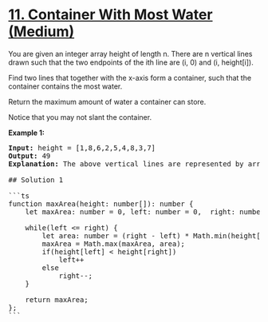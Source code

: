 # [11. Container With Most Water (Medium)](https://leetcode.com/problems/container-with-most-water/)

<p>You are given an integer array height of length n. There are n vertical lines drawn such that the two endpoints of the ith line are (i, 0) and (i, height[i]).

Find two lines that together with the x-axis form a container, such that the container contains the most water.

Return the maximum amount of water a container can store.

Notice that you may not slant the container.</p>

<p><strong>Example 1:</strong></p>

<pre>
<strong>Input:</strong> height = [1,8,6,2,5,4,8,3,7]
<strong>Output:</strong> 49
<strong>Explanation:</strong> The above vertical lines are represented by array [1,8,6,2,5,4,8,3,7]. In this case, the max area of water (blue section) the container can contain is 49.

## Solution 1

```ts
function maxArea(height: number[]): number {
    let maxArea: number = 0, left: number = 0,  right: number = height.length - 1;
    
    while(left <= right) {
        let area: number = (right - left) * Math.min(height[left], height[right]);
        maxArea = Math.max(maxArea, area);
        if(height[left] < height[right])
            left++
        else
            right--;
    }

    return maxArea;
};
```
